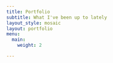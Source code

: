 ```yaml
---
title: Portfolio
subtitle: What I've been up to lately
layout_style: mosaic
layout: portfolio
menu:
  main:
    weight: 2

---
```

